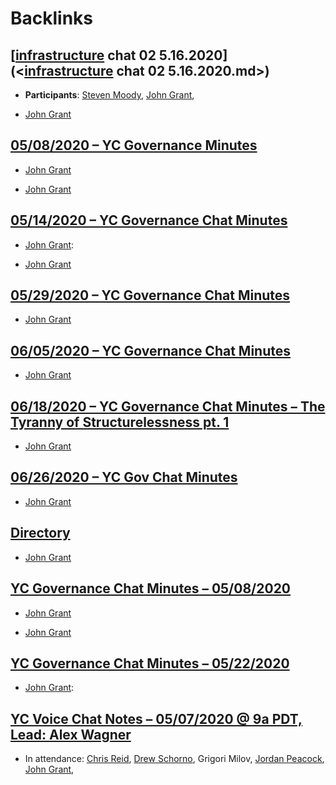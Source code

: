 
# Backlinks
## [[infrastructure](<infrastructure.md>) chat 02 5.16.2020](<[infrastructure](<infrastructure.md>) chat 02 5.16.2020.md>)
- **Participants**: [Steven Moody](<Steven Moody.md>), [John Grant](<John Grant.md>),

- [John Grant](<John Grant.md>)

## [05/08/2020 – YC Governance Minutes](<05/08/2020 – YC Governance Minutes.md>)
- [John Grant](<John Grant.md>)

- [John Grant](<John Grant.md>)

## [05/14/2020 – YC Governance Chat Minutes](<05/14/2020 – YC Governance Chat Minutes.md>)
- [John Grant](<John Grant.md>):

- [John Grant](<John Grant.md>)

## [05/29/2020 – YC Governance Chat Minutes](<05/29/2020 – YC Governance Chat Minutes.md>)
- [John Grant](<John Grant.md>)

## [06/05/2020 – YC Governance Chat Minutes](<06/05/2020 – YC Governance Chat Minutes.md>)
- [John Grant](<John Grant.md>)

## [06/18/2020 – YC Governance Chat Minutes – The Tyranny of Structurelessness pt. 1](<06/18/2020 – YC Governance Chat Minutes – The Tyranny of Structurelessness pt. 1.md>)
- [John Grant](<John Grant.md>)

## [06/26/2020 – YC Gov Chat Minutes](<06/26/2020 – YC Gov Chat Minutes.md>)
- [John Grant](<John Grant.md>)

## [Directory](<Directory.md>)
- [John Grant](<John Grant.md>)

## [YC Governance Chat Minutes – 05/08/2020](<YC Governance Chat Minutes – 05/08/2020.md>)
- [John Grant](<John Grant.md>)

- [John Grant](<John Grant.md>)

## [YC Governance Chat Minutes – 05/22/2020](<YC Governance Chat Minutes – 05/22/2020.md>)
- [John Grant](<John Grant.md>):

## [YC Voice Chat Notes – 05/07/2020 @ 9a PDT, Lead: Alex Wagner](<YC Voice Chat Notes – 05/07/2020 @ 9a PDT, Lead: Alex Wagner.md>)
- In attendance: [Chris Reid](<Chris Reid.md>), [Drew Schorno](<Drew Schorno.md>), Grigori Milov, [Jordan Peacock](<Jordan Peacock.md>), [John Grant](<John Grant.md>),

